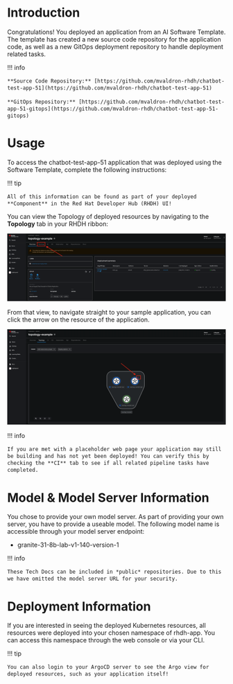 # **Introduction**

Congratulations! You deployed an application from an AI Software Template. The template has created a new source code repository for the application code, as well as a new GitOps deployment repository to handle deployment related tasks.

!!! info

    **Source Code Repository:** [https://github.com/mvaldron-rhdh/chatbot-test-app-51](https://github.com/mvaldron-rhdh/chatbot-test-app-51)

    **GitOps Repository:** [https://github.com/mvaldron-rhdh/chatbot-test-app-51-gitops](https://github.com/mvaldron-rhdh/chatbot-test-app-51-gitops)

# **Usage**

To access the chatbot-test-app-51 application that was deployed using the Software Template, complete the following instructions:

!!! tip

    All of this information can be found as part of your deployed **Component** in the Red Hat Developer Hub (RHDH) UI!

You can view the Topology of deployed resources by navigating to the **Topology** tab in your RHDH ribbon:

![Topology Ribbon](./images/topology-ribbon.png)

From that view, to navigate straight to your sample application, you can click the arrow on the resource of the application.

![Topology View Application Link](./images/topology-app-link.png)

!!! info

    If you are met with a placeholder web page your application may still be building and has not yet been deployed! You can verify this by checking the **CI** tab to see if all related pipeline tasks have completed.

# **Model & Model Server Information**
You chose to provide your own model server. As part of providing your own server, you have to provide a useable model. The following model name is accessible through your model server endpoint:

- granite-31-8b-lab-v1-140-version-1

!!! info

    These Tech Docs can be included in *public* repositories. Due to this we have omitted the model server URL for your security.

# **Deployment Information**

If you are interested in seeing the deployed Kubernetes resources, all resources were deployed into your chosen namespace of rhdh-app. You can access this namespace through the web console or via your CLI.

!!! tip

    You can also login to your ArgoCD server to see the Argo view for deployed resources, such as your application itself!
